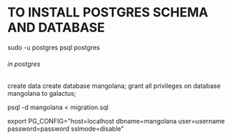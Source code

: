 # TO INSTALL POSTGRES SCHEMA AND DATABASE

sudo -u postgres psql postgres
###### in postgres
create data
create database mangolana;
grant all privileges on database mangolana to galactus;


psql -d mangolana < migration.sql

export PG_CONFIG="host=localhost dbname=mangolana user=username password=password sslmode=disable" 

